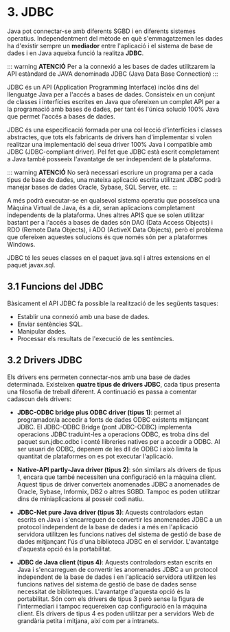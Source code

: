 # 3. JDBC

Java pot connectar-se amb diferents SGBD i en diferents sistemes operatius. Independentment del mètode en què s'emmagatzemen les dades ha d'existir sempre un **mediador** entre l'aplicació i el sistema de base de dades i en Java aqueixa funció la realitza **JDBC**.

::: warning **ATENCIÓ**
Per a la connexió a les bases de dades utilitzarem la API estàndard de JAVA denominada JDBC (Java Data Base Connection)
:::

JDBC és un API (Application Programming Interface) inclòs dins del llenguatge Java per a l'accés a bases de dades. Consisteix en un conjunt de classes i interfícies escrites en Java que ofereixen un complet API per a la programació amb bases de dades, per tant és l'única solució 100% Java que permet l'accés a bases de dades.

JDBC és una especificació formada per una col·lecció d'interfícies i classes abstractes, que tots els fabricants de drivers han d'implementar si volen realitzar una implementació del seua driver 100% Java i compatible amb JDBC (JDBC-compliant driver). Pel fet que JDBC està escrit completament a Java també posseeix l'avantatge de ser independent de la plataforma.

::: warning **ATENCIÓ**
No serà necessari escriure un programa per a cada tipus de base de dades, una mateixa aplicació escrita utilitzant JDBC podrà manejar bases de dades Oracle, Sybase, SQL Server, etc.
:::

A més podrà executar-se en qualsevol sistema operatiu que posseïsca una Màquina Virtual de Java, és a dir, seran aplicacions completament independents de la plataforma. Unes altres APIS que se solen utilitzar bastant per a l'accés a bases de dades són DAO (Data Access Objects) i RDO (Remote Data Objects), i ADO (ActiveX Data Objects), però el problema que ofereixen aquestes solucions és que només són per a plataformes Windows.

JDBC té les seues classes en el paquet java.sql i altres extensions en el paquet javax.sql.

## 3.1 Funcions del JDBC

Bàsicament el API JDBC fa possible la realització de les següents tasques:

- Establir una connexió amb una base de dades.
- Enviar sentències SQL.
- Manipular dades.
- Processar els resultats de l'execució de les sentències.

## 3.2 Drivers JDBC

Els drivers ens permeten connectar-nos amb una base de dades determinada. Existeixen **quatre tipus de drivers JDBC**, cada tipus presenta una filosofia de treball diferent. A continuació es passa a comentar cadascun dels drivers:

- **JDBC-ODBC bridge plus ODBC driver (tipus 1)**: permet al programador/a accedir a fonts de dades ODBC existents mitjançant JDBC. El JDBC-ODBC Bridge (pont JDBC-ODBC) implementa operacions JDBC traduint-les a operacions ODBC, es troba dins del paquet sun.jdbc.odbc i conté llibreries natives per a accedir a ODBC. Al ser usuari de ODBC, depenem de les dll de ODBC i això limita la quantitat de plataformes on es pot executar l'aplicació.

- **Native-API partly-Java driver (tipus 2)**: són similars als drivers de tipus 1, encara que també necessiten una configuració en la màquina client. Aquest tipus de driver converteix anomenades JDBC a anomenades de Oracle, Sybase, Informix, DB2 o altres SGBD. Tampoc es poden utilitzar dins de miniaplicacions al posseir codi natiu.

- **JDBC-Net pure Java driver (tipus 3)**: Aquests controladors estan escrits en Java i s'encarreguen de convertir les anomenades JDBC a un protocol independent de la base de dades i a més en l'aplicació servidora utilitzen les funcions natives del sistema de gestió de base de dades mitjançant l'ús d'una biblioteca JDBC en el servidor. L'avantatge d'aquesta opció és la portabilitat.

- **JDBC de Java client (tipus 4)**: Aquests controladors estan escrits en Java i s'encarreguen de convertir les anomenades JDBC a un protocol independent de la base de dades i en l'aplicació servidora utilitzen les funcions natives del sistema de gestió de base de dades sense necessitat de biblioteques. L'avantatge d'aquesta opció és la portabilitat. Són com els drivers de tipus 3 però sense la figura de l'intermediari i tampoc requereixen cap configuració en la màquina client. Els drivers de tipus 4 es poden utilitzar per a servidors Web de grandària petita i mitjana, així com per a intranets.
